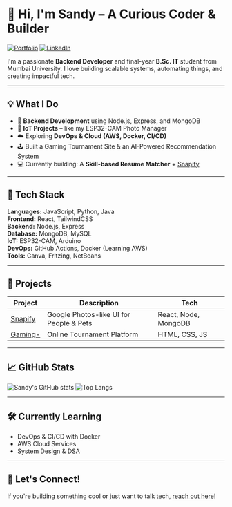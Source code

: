 # 👋 Hi, I'm Sandy – A Curious Coder & Builder

[![Portfolio](https://img.shields.io/badge/Sandipan%20Das-Portfolio-0a66c2?style=for-the-badge&logo=vercel&logoColor=white)](https://sandipan-das.vercel.app/)
[![LinkedIn](https://img.shields.io/badge/LinkedIn-Connect-blue?style=for-the-badge&logo=linkedin)](https://www.linkedin.com/in/sandipan-das-4bb71b319/)

I'm a passionate **Backend Developer** and final-year **B.Sc. IT** student from Mumbai University. I love building scalable systems, automating things, and creating impactful tech.

---

## 💡 What I Do

- 🔁 **Backend Development** using Node.js, Express, and MongoDB
- 📸 **IoT Projects** – like my ESP32-CAM Photo Manager
- ☁️ Exploring **DevOps & Cloud (AWS, Docker, CI/CD)**
- 🕹️ Built a Gaming Tournament Site & an AI-Powered Recommendation System
- 💻 Currently building: A **Skill-based Resume Matcher** + [Snapify](https://github.com/Sandyleo13/Snapify)

---

## 🔧 Tech Stack

**Languages:** JavaScript, Python, Java  
**Frontend:** React, TailwindCSS  
**Backend:** Node.js, Express  
**Database:** MongoDB, MySQL  
**IoT:** ESP32-CAM, Arduino  
**DevOps:** GitHub Actions, Docker (Learning AWS)  
**Tools:** Canva, Fritzing, NetBeans

---

## 🚀 Projects

| Project | Description | Tech |
|--------|-------------|------|
| [Snapify](https://github.com/Sandyleo13/Snapify) | Google Photos-like UI for People & Pets | React, Node, MongoDB |
| [Gaming-](https://github.com/Sandyleo13/Gaming-) | Online Tournament Platform | HTML, CSS, JS |

---

## 📈 GitHub Stats

![Sandy's GitHub stats](https://github-readme-stats.vercel.app/api?username=Sandyleo13&show_icons=true&theme=radical)
![Top Langs](https://github-readme-stats.vercel.app/api/top-langs/?username=Sandyleo13&layout=compact&theme=radical)

---

## 🛠️ Currently Learning

- DevOps & CI/CD with Docker
- AWS Cloud Services
- System Design & DSA

---

## 🤝 Let's Connect!

If you're building something cool or just want to talk tech, [reach out here](sandipandas0816@gmail.com)!

